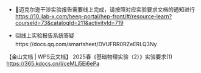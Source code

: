 - 📝迈克尔逊干涉实验报告需要线上完成，请按照对应实验要求文档的通知进行
  https://10.ilab-x.com/heep-portal/hep-front/#/resource-learn?courseId=73&catalogId=211&activityId=719

- ⌨️线上实验报告系统答疑https://docs.qq.com/smartsheet/DVUFRR0RZeERLQ3Ny

【金山文档 | WPS云文档】 2025春《基础物理实验（2）》实验要求(1)
https://365.kdocs.cn/l/ceMLj5Ei6ePa